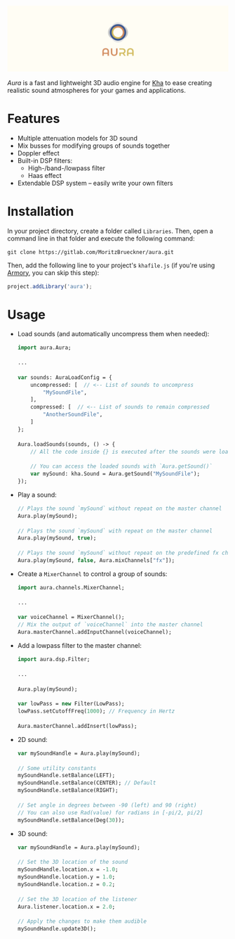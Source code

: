 ![aura_banner.png](.gitlab/aura_banner.png)

*Aura* is a fast and lightweight 3D audio engine for [Kha](https://kha.tech/) to ease creating realistic sound atmospheres for your games and applications.

# Features

- Multiple attenuation models for 3D sound
- Mix busses for modifying groups of sounds together
- Doppler effect
- Built-in DSP filters:
  - High-/band-/lowpass filter
  - Haas effect
- Extendable DSP system – easily write your own filters

# Installation

In your project directory, create a folder called `Libraries`. Then, open a command line in that folder and execute the following command:

```
git clone https://gitlab.com/MoritzBrueckner/aura.git
```

Then, add the following line to your project's `khafile.js` (if you're using [Armory](https://armory3d.org/), you can skip this step):

```js
project.addLibrary('aura');
```

# Usage

- Load sounds (and automatically uncompress them when needed):

  ```haxe
  import aura.Aura;

  ...

  var sounds: AuraLoadConfig = {
      uncompressed: [  // <-- List of sounds to uncompress
          "MySoundFile",
      ],
      compressed: [  // <-- List of sounds to remain compressed
          "AnotherSoundFile",
      ]
  };

  Aura.loadSounds(sounds, () -> {
      // All the code inside {} is executed after the sounds were loaded and uncompressed

      // You can access the loaded sounds with `Aura.getSound()`
      var mySound: kha.Sound = Aura.getSound("MySoundFile");
  });
  ```

- Play a sound:

  ```haxe
  // Plays the sound `mySound` without repeat on the master channel
  Aura.play(mySound);

  // Plays the sound `mySound` with repeat on the master channel
  Aura.play(mySound, true);

  // Plays the sound `mySound` without repeat on the predefined fx channel
  Aura.play(mySound, false, Aura.mixChannels["fx"]);
  ```

- Create a `MixerChannel` to control a group of sounds:

  ```haxe
  import aura.channels.MixerChannel;

  ...

  var voiceChannel = MixerChannel();
  // Mix the output of `voiceChannel` into the master channel
  Aura.masterChannel.addInputChannel(voiceChannel);
  ```

- Add a lowpass filter to the master channel:

  ```haxe
  import aura.dsp.Filter;

  ...

  Aura.play(mySound);

  var lowPass = new Filter(LowPass);
  lowPass.setCutoffFreq(1000); // Frequency in Hertz

  Aura.masterChannel.addInsert(lowPass);
  ```

- 2D sound:

  ```haxe
  var mySoundHandle = Aura.play(mySound);

  // Some utility constants
  mySoundHandle.setBalance(LEFT);
  mySoundHandle.setBalance(CENTER); // Default
  mySoundHandle.setBalance(RIGHT);

  // Set angle in degrees between -90 (left) and 90 (right)
  // You can also use Rad(value) for radians in [-pi/2, pi/2]
  mySoundHandle.setBalance(Deg(30));
  ```

- 3D sound:

  ```haxe
  var mySoundHandle = Aura.play(mySound);

  // Set the 3D location of the sound
  mySoundHandle.location.x = -1.0;
  mySoundHandle.location.y = 1.0;
  mySoundHandle.location.z = 0.2;

  // Set the 3D location of the listener
  Aura.listener.location.x = 2.0;

  // Apply the changes to make them audible
  mySoundHandle.update3D();
  ```
